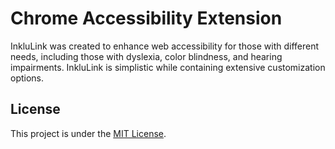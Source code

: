 # Chrome Accessibility Extension

InkluLink was created to enhance web accessibility for those with different needs, including those with dyslexia, color blindness, and hearing impairments. InkluLink is simplistic while containing extensive customization options. 

## License

This project is under the [MIT License](https://github.com/awahl2/InkluLink/blob/main/LICENSE).
